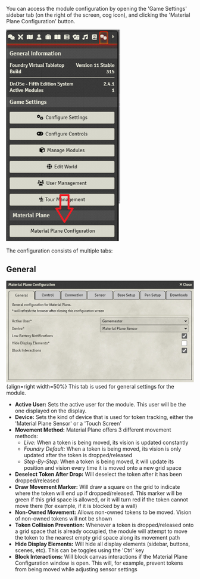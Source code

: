 You can access the module configuration by opening the 'Game Settings' sidebar tab (on the right of the screen, cog icon), and clicking the 'Material Plane Configuration' button.

![Screenshot](../img/foundry/Foundry_Module_Config_Btn.png)

The configuration consists of multiple tabs:

## General
![Screenshot](../img/foundry/Foundry_Module_General.png){align=right width=50%}
This tab is used for general settings for the module.

* <b>Active User:</b> Sets the active user for the module. This user will be the one displayed on the display.
* <b>Device:</b> Sets the kind of device that is used for token tracking, either the 'Material Plane Sensor' or a 'Touch Screen'
* <b>Movement Method:</b> Material Plane offers 3 different movement methods:
    * <i>Live:</i> When a token is being moved, its vision is updated constantly
    * <i>Foundry Default:</i> When a token is being moved, its vision is only updated after the token is dropped/released
    * <i>Step-By-Step:</i> When a token is being moved, it will update its position and vision every time it is moved onto a new grid space
* <b>Deselect Token After Drop:</b> Will deselect the token after it has been dropped/released
* <b>Draw Movement Marker:</b> Will draw a square on the grid to indicate where the token will end up if dropped/released. This marker will be green if this grid space is allowed, or it will turn red if the token cannot move there (for example, if it is blocked by a wall)
* <b>Non-Owned Movement:</b> Allows non-owned tokens to be moved. Vision of non-owned tokens will not be shown
* <b>Token Collision Prevention:</b> Whenever a token is dropped/released onto a grid space that is already occupied, the module will attempt to move the token to the nearest empty grid space along its movement path
* <b>Hide Display Elements:</b> Will hide all display elements (sidebar, buttons, scenes, etc). This can be toggles using the 'Ctrl' key
* <b>Block Interactions:</b> Will block canvas interactions if the Material Plane Configuration window is open. This will, for example, prevent tokens from being moved while adjusting sensor settings

